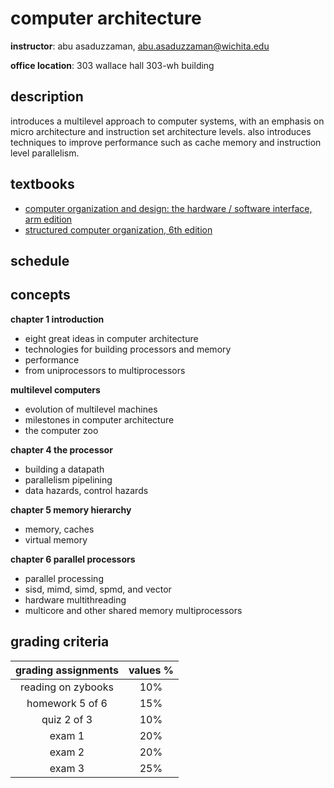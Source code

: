 # computer architecture

**instructor**:  abu asaduzzaman, abu.asaduzzaman@wichita.edu

**office location**:  303 wallace hall 303-wh building

##  description

introduces a multilevel approach to computer systems, with an emphasis on micro architecture and instruction set architecture levels.  also introduces techniques to improve performance such as cache memory and instruction level parallelism.

##  textbooks

-  [computer organization and design: the hardware / software interface, arm edition](./info/01-book.pdf)
-  [structured computer organization, 6th edition](./info/00-book.pdf)

##  schedule

##  concepts

**chapter 1 introduction**

-  eight great ideas in computer architecture
-  technologies for building processors and memory
-  performance
-  from uniprocessors to multiprocessors

**multilevel computers**

-  evolution of multilevel machines
-  milestones in computer architecture
-  the computer zoo

**chapter 4  the processor**

-  building a datapath
-  parallelism pipelining
-  data hazards, control hazards

**chapter 5 memory hierarchy**

-  memory, caches
-  virtual memory

**chapter 6 parallel processors**

-  parallel processing
-  sisd, mimd, simd, spmd, and vector
-  hardware multithreading
-  multicore and other shared memory multiprocessors

##  grading criteria

| grading assignments |  values % |
|:-------------------:|:---------:|
| reading on zybooks  |  10%      |
| homework 5 of 6     |  15%      |
| quiz 2 of 3         |  10%      |
| exam 1              |  20%      |
| exam 2              |  20%      |
| exam 3              |  25%      |


